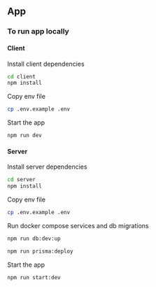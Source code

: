 ## App

### To run app locally

#### Client

Install client dependencies

```bash
cd client
npm install
```

Copy env file

```bash
cp .env.example .env
```

Start the app

```bash
npm run dev
```

#### Server

Install server dependencies

```bash
cd server
npm install
```

Copy env file

```bash
cp .env.example .env
```

Run docker compose services and db migrations

```bash
npm run db:dev:up

npm run prisma:deploy
```

Start the app

```bash
npm run start:dev
```
